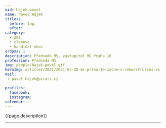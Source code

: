 ```yaml
---
uid: hajek.pavel
name: Pavel Hájek
titles:
  before: Ing.
  after:
category:
  - pms
  - clenove   
  - kandidat-obec 
ordpms: 1
description: Předseda MS, zastupitel MČ Praha 10
profession: Předseda MS
img: people/hajek-pavel.gif
heroImg: articles/2021/2021-05-28-mc-praha-10-zacne-s-rekonstrukcni-zs-v-olsinach.jpg
mail:
 - pavel.hajek@pirati.cz

profiles:
  facebook: 
  instagram: 
calendar: 
---
```


{{page.description}}



---
